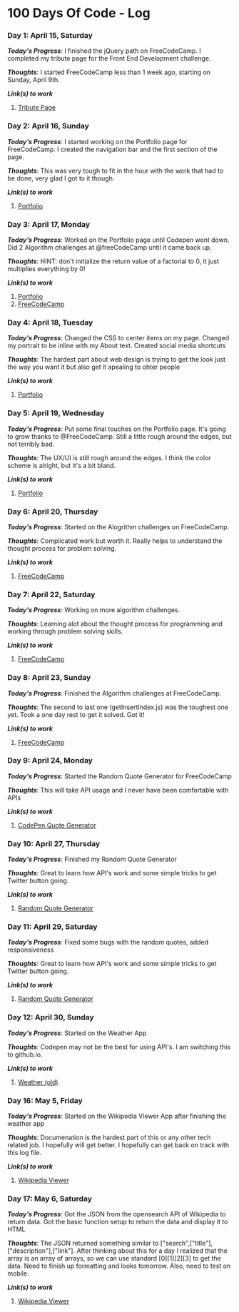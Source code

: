 # 100 Days Of Code - Log

### Day 1: April 15, Saturday

***Today's Progress***: I finished the jQuery path on FreeCodeCamp. I completed my tribute page for the Front End Development challenge.

***Thoughts***: I started FreeCodeCamp less than 1 week ago, starting on Sunday, April 9th.

***Link(s) to work***
1. [Tribute Page](https://codepen.io/jcolborn-dropdeadgames/full/LyVEwj/)

### Day 2: April 16, Sunday

***Today's Progress***: I started working on the Portfolio page for FreeCodeCamp. I created the navigation bar and the first section of the page.

***Thoughts***: This was very tough to fit in the hour with the work that had to be done, very glad I got to it though.

***Link(s) to work***
1. [Portfolio](http://codepen.io/jcolborn-dropdeadgames/full/aWOqeY/)

### Day 3: April 17, Monday

***Today's Progress***: Worked on the Portfolio page until Codepen went down. Did 2 Algorithm challenges at @freeCodeCamp until it came back up.

***Thoughts***: HINT: don't initialize the return value of a factorial to 0, it just multiplies everything by 0!

***Link(s) to work***

1. [Portfolio](http://codepen.io/jcolborn-dropdeadgames/full/aWOqeY/)
2. [FreeCodeCamp](https://www.freecodecamp.com/jcolborn-dropdeadgames)

### Day 4: April 18, Tuesday

***Today's Progress***: Changed the CSS to center items on my page. Changed my portrait to be inline with my About text. Created social media shortcuts

***Thoughts***: The hardest part about web design is trying to get the look just the way you want it but also get it apealing to ohter people

***Link(s) to work***
1. [Portfolio](http://codepen.io/jcolborn-dropdeadgames/full/aWOqeY/)

### Day 5: April 19, Wednesday

***Today's Progress***: Put some final touches on the Portfolio page. It's going to grow thanks to @FreeCodeCamp. Still a little rough around the edges, but not terribly bad.

***Thoughts***: The UX/UI is still rough around the edges. I think the color scheme is alright, but it's a bit bland.

***Link(s) to work***
1. [Portfolio](http://codepen.io/jcolborn-dropdeadgames/full/aWOqeY/)

### Day 6: April 20, Thursday

***Today's Progress***: Started on the Alogrithm challenges on FreeCodeCamp.

***Thoughts***: Complicated work but worth it. Really helps to understand the thought process for problem solving.

***Link(s) to work***
1. [FreeCodeCamp](https://freecodecamp.com/jcolborn-dropdeadgames)

### Day 7: April 22, Saturday

***Today's Progress***: Working on more algorithm challenges.

***Thoughts***: Learning alot about the thought process for programming and working through problem solving skills.

***Link(s) to work***
1. [FreeCodeCamp](https://freecodecamp.com/jcolborn-dropdeadgames)

### Day 8: April 23, Sunday

***Today's Progress***: Finished the Algorithm challenges at FreeCodeCamp.

***Thoughts***: The second to last one (getInsertIndex.js) was the toughest one yet. Took a one day rest to get it solved. Got it!

***Link(s) to work***
1. [FreeCodeCamp](https://freecodecamp.com/jcolborn-dropdeadgames)

### Day 9: April 24, Monday

***Today's Progress***: Started the Random Quote Generator for FreeCodeCamp

***Thoughts***: This will take API usage and I never have been comfortable with APIs

***Link(s) to work***
1. [CodePen Quote Generator](http://codepen.io/jcolborn-dropdeadgames/pen/KmgrJO)

### Day 10: April 27, Thursday

***Today's Progress***: Finished my Random Quote Generator

***Thoughts***: Great to learn how API's work and some simple tricks to get Twitter button going.

***Link(s) to work***
1. [Random Quote Generator](http://codepen.io/jcolborn-dropdeadgames/pen/mmWPKN)

### Day 11: April 29, Saturday

***Today's Progress***: Fixed some bugs with the random quotes, added responsiveness

***Thoughts***: Great to learn how API's work and some simple tricks to get Twitter button going.

***Link(s) to work***
1. [Random Quote Generator](http://codepen.io/jcolborn-dropdeadgames/pen/mmWPKN)

### Day 12: April 30, Sunday

***Today's Progress***: Started on the Weather App

***Thoughts***: Codepen may not be the best for using API's. I am switching this to github.io.

***Link(s) to work***
1. [Weather (old)](http://codepen.io/jcolborn-dropdeadgames/pen/OmmQqL)

### Day 16: May 5, Friday

***Today's Progress***: Started on the Wikipedia Viewer App after finishing the weather app

***Thoughts***: Documenation is the hardest part of this or any other tech related job. I hopefully will get better. I hopefully can get back on track with this log file.

***Link(s) to work***
1. [Wikipedia Viewer](http://codepen.io/jcolborn-dropdeadgames/pen/jmGgoY)

### Day 17: May 6, Saturday

***Today's Progress***: Got the JSON from the opensearch API of Wikipedia to return data. Got the basic function setup to return the data and display it to HTML

***Thoughts***: The JSON returned something similar to ["search",["title"],["description"],["link"]. After thinking about this for a day I realized that the array is an array of arrays, so we can use standard [0][1][2][3] to get the data. Need to finish up formatting and looks tomorrow. Also, need to test on mobile.

***Link(s) to work***
1. [Wikipedia Viewer](http://codepen.io/jcolborn-dropdeadgames/pen/jmGgoY)